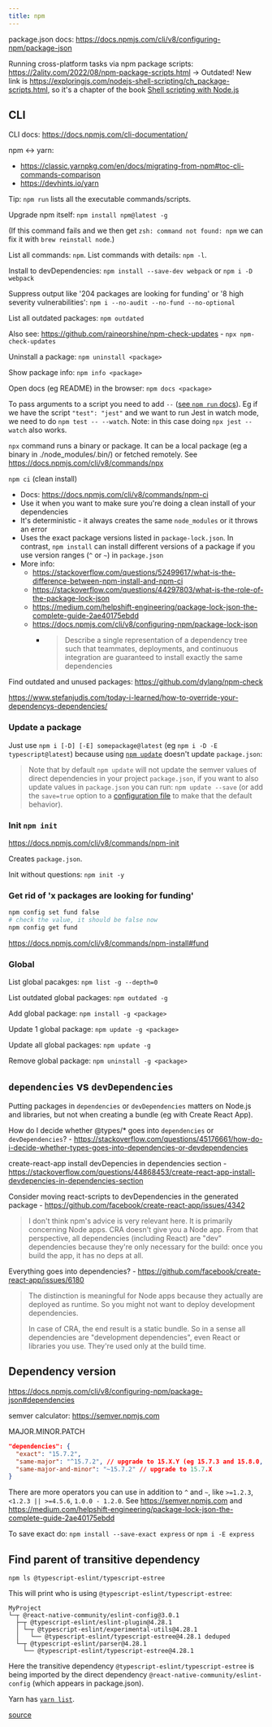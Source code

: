 ```yaml
---
title: npm
---
```


package.json docs: https://docs.npmjs.com/cli/v8/configuring-npm/package-json

Running cross-platform tasks via npm package scripts: https://2ality.com/2022/08/npm-package-scripts.html -> Outdated! New link is https://exploringjs.com/nodejs-shell-scripting/ch_package-scripts.html, so it's a chapter of the book [Shell scripting with Node.js](https://exploringjs.com/nodejs-shell-scripting/index.html)

## CLI

CLI docs: https://docs.npmjs.com/cli-documentation/

npm <-> yarn:

- https://classic.yarnpkg.com/en/docs/migrating-from-npm#toc-cli-commands-comparison
- https://devhints.io/yarn

Tip: `npm run` lists all the executable commands/scripts.

Upgrade npm itself: `npm install npm@latest -g`

(If this command fails and we then get `zsh: command not found: npm` we can fix it with `brew reinstall node`.)

List all commands: `npm`. List commands with details: `npm -l`.

Install to devDependencies: `npm install --save-dev webpack` or `npm i -D webpack`

Suppress output like '204 packages are looking for funding' or '8 high severity vulnerabilities': `npm i --no-audit --no-fund --no-optional`

List all outdated packages: `npm outdated`

Also see: https://github.com/raineorshine/npm-check-updates - `npx npm-check-updates`

Uninstall a package: `npm uninstall <package>`

Show package info: `npm info <package>`

Open docs (eg README) in the browser: `npm docs <package>`

To pass arguments to a script you need to add `--` ([see `npm run` docs](https://docs.npmjs.com/cli/v8/commands/npm-run-script)). Eg if we have the script `"test": "jest"` and we want to run Jest in watch mode, we need to do `npm test -- --watch`. Note: in this case doing `npx jest --watch` also works.

`npx` command runs a binary or package. It can be a local package (eg a binary in ./node_modules/.bin/) or fetched remotely. See https://docs.npmjs.com/cli/v8/commands/npx

`npm ci` (clean install)

- Docs: https://docs.npmjs.com/cli/v8/commands/npm-ci
- Use it when you want to make sure you're doing a clean install of your dependencies
- It's deterministic - it always creates the same `node_modules` or it throws an error
- Uses the exact package versions listed in `package-lock.json`. In contrast, `npm install` can install different versions of a package if you use version ranges (`^` or `~`) in `package.json`
- More info:
  - https://stackoverflow.com/questions/52499617/what-is-the-difference-between-npm-install-and-npm-ci
  - https://stackoverflow.com/questions/44297803/what-is-the-role-of-the-package-lock-json
  - https://medium.com/helpshift-engineering/package-lock-json-the-complete-guide-2ae40175ebdd
  - https://docs.npmjs.com/cli/v8/configuring-npm/package-lock-json
    - > Describe a single representation of a dependency tree such that teammates, deployments, and continuous integration are guaranteed to install exactly the same dependencies

Find outdated and unused packages: https://github.com/dylang/npm-check

https://www.stefanjudis.com/today-i-learned/how-to-override-your-dependencys-dependencies/

### Update a package

Just use `npm i [-D] [-E] somepackage@latest` (eg `npm i -D -E typescript@latest`) because using [`npm update`](https://docs.npmjs.com/cli/v8/commands/npm-update) doesn't update `package.json`:

> Note that by default `npm update` will not update the semver values of direct dependencies in your project `package.json`, if you want to also update values in `package.json` you can run: `npm update --save` (or add the `save=true` option to a [configuration file](https://docs.npmjs.com/cli/v8/configuring-npm/npmrc) to make that the default behavior).

### Init `npm init`

https://docs.npmjs.com/cli/v8/commands/npm-init

Creates `package.json`.

Init without questions: `npm init -y`

### Get rid of 'x packages are looking for funding'

```bash
npm config set fund false
# check the value, it should be false now
npm config get fund
```

https://docs.npmjs.com/cli/v8/commands/npm-install#fund

### Global

List global pacakges: `npm list -g --depth=0`

List outdated global packages: `npm outdated -g`

Add global package: `npm install -g <package>`

Update 1 global package: `npm update -g <package>`

Update all global packages: `npm update -g`

Remove global package: `npm uninstall -g <package>`

## `dependencies` vs `devDependencies`

Putting packages in `dependencies` or `devDependencies` matters on Node.js and libraries, but not when creating a bundle (eg with Create React App).

How do I decide whether @types/\* goes into `dependencies` or `devDependencies`? - https://stackoverflow.com/questions/45176661/how-do-i-decide-whether-types-goes-into-dependencies-or-devdependencies

create-react-app install devDepencies in dependencies section - https://stackoverflow.com/questions/44868453/create-react-app-install-devdepencies-in-dependencies-section

Consider moving react-scripts to devDependencies in the generated package - https://github.com/facebook/create-react-app/issues/4342

> I don't think npm's advice is very relevant here. It is primarily concerning Node apps. CRA doesn't give you a Node app. From that perspective, all dependencies (including React) are "dev" dependencies because they're only necessary for the build: once you build the app, it has no deps at all.

Everything goes into dependencies? - https://github.com/facebook/create-react-app/issues/6180

> The distinction is meaningful for Node apps because they actually are deployed as runtime. So you might not want to deploy development dependencies.
>
> In case of CRA, the end result is a static bundle. So in a sense all dependencies are "development dependencies", even React or libraries you use. They're used only at the build time.

## Dependency version

https://docs.npmjs.com/cli/v8/configuring-npm/package-json#dependencies

semver calculator: https://semver.npmjs.com

MAJOR.MINOR.PATCH

```json
"dependencies": {
  "exact": "15.7.2",
  "same-major": "^15.7.2", // upgrade to 15.X.Y (eg 15.7.3 and 15.8.0, but not 16.0.0)
  "same-major-and-minor": "~15.7.2" // upgrade to 15.7.X
}
```

There are more operators you can use in addition to `^` and `~`, like `>=1.2.3`, `<1.2.3 || >=4.5.6`, `1.0.0 - 1.2.0`. See https://semver.npmjs.com and https://medium.com/helpshift-engineering/package-lock-json-the-complete-guide-2ae40175ebdd

To save exact do: `npm install --save-exact express` or `npm i -E express`

## Find parent of transitive dependency

`npm ls @typescript-eslint/typescript-estree`

This will print who is using `@typescript-eslint/typescript-estree`:

```
MyProject
└─┬ @react-native-community/eslint-config@3.0.1
  ├─┬ @typescript-eslint/eslint-plugin@4.28.1
  │ └─┬ @typescript-eslint/experimental-utils@4.28.1
  │   └── @typescript-eslint/typescript-estree@4.28.1 deduped
  └─┬ @typescript-eslint/parser@4.28.1
    └── @typescript-eslint/typescript-estree@4.28.1
```

Here the transitive dependency `@typescript-eslint/typescript-estree` is being imported by the direct dependency `@react-native-community/eslint-config` (which appears in package.json).

Yarn has [`yarn list`](https://classic.yarnpkg.com/en/docs/cli/list).

[source](https://stackoverflow.com/a/49523073/4034572)
